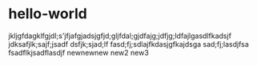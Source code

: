 # hello-world
jkljgfdagklfgjdl;s'jfjafgjadsjgfjd;gljfdal;gjdfajg;jdfjg;ldfajlgasdlfkadsjf
jdksafjlk;sajf;jsadf
dsfjk;sjad;lf
fasd;fj;sdlajfkdasjgfkajdsga
sad;fj;lasdjfsa
fsadflkjsadflasdjf
newnewnew
new2
new3
